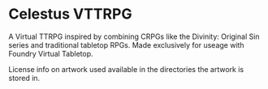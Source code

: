 # Celestus VTTRPG
A Virtual TTRPG inspired by combining CRPGs like the Divinity: Original Sin series and traditional tabletop RPGs. Made exclusively for useage with Foundry Virtual Tabletop.

License info on artwork used available in the directories the artwork is stored in.
